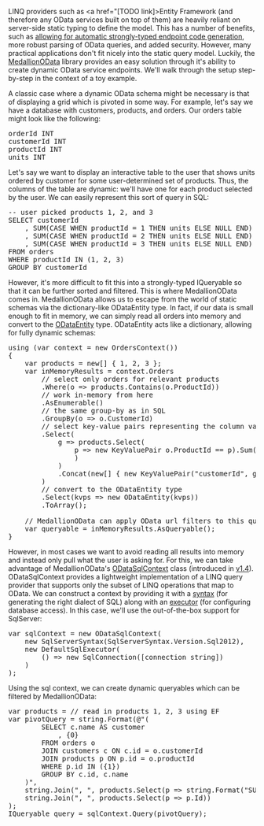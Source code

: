 LINQ providers such as <a href="[TODO link]>Entity Framework</a> (and therefore any OData services built on top of them) are heavily reliant on server-side static typing to define the model. This has a number of benefits, such as <a href="http://www.asp.net/web-api/overview/odata-support-in-aspnet-web-api/odata-v3/calling-an-odata-service-from-a-net-client">allowing for automatic strongly-typed endpoint code generation</a>, more robust parsing of OData queries, and added security. However, many practical applications don't fit nicely into the static query model. Luckily, the <a href="[TODO link]">MedallionOData</a> library provides an easy solution through it's ability to create dynamic OData service endpoints. We'll walk through the setup step-by-step in the context of a toy example.

<!--more-->

A classic case where a dynamic OData schema might be necessary is that of displaying a grid which is pivoted in some way. For example, let's say we have a database with customers, products, and orders. Our orders table might look like the following:

<pre>
orderId INT
customerId INT
productId INT
units INT
</pre>

Let's say we want to display an interactive table to the user that shows units ordered by customer for some user-determined set of products. Thus, the columns of the table are dynamic: we'll have one for each product selected by the user. We can easily represent this sort of query in SQL:

<pre>
-- user picked products 1, 2, and 3
SELECT customerId
	, SUM(CASE WHEN productId = 1 THEN units ELSE NULL END) AS units1
	, SUM(CASE WHEN productId = 2 THEN units ELSE NULL END) AS units2
	, SUM(CASE WHEN productId = 3 THEN units ELSE NULL END) AS units3
FROM orders
WHERE productId IN (1, 2, 3)
GROUP BY customerId
</pre>

However, it's more difficult to fit this into a strongly-typed IQueryable so that it can be further sorted and filtered. This is where MedallionOData comes in. MedallionOData allows us to escape from the world of static schemas via the dictionary-like ODataEntity type. In fact, if our data is small enough to fit in memory, we can simply read all orders into memory and convert to the <a href="[TODO link]">ODataEntity</a> type. ODataEntity acts like a dictionary, allowing for fully dynamic schemas:

<pre>
using (var context = new OrdersContext())
{
	var products = new[] { 1, 2, 3 };
    var inMemoryResults = context.Orders
		// select only orders for relevant products
		.Where(o => products.Contains(o.ProductId))
		// work in-memory from here
		.AsEnumerable()
		// the same group-by as in SQL
		.GroupBy(o => o.CustomerId)
		// select key-value pairs representing the column values
		.Select(
			g => products.Select(
				p => new KeyValuePair<string, object(
					p,
					g.Where(o => o.ProductId == p).Sum(o => o.Units)
				)
			)
			.Concat(new[] { new KeyValuePair<string, object>("customerId", g.Key) })
		)
		// convert to the ODataEntity type
		.Select(kvps => new ODataEntity(kvps))
		.ToArray();
		
	// MedallionOData can apply OData url filters to this query
	var queryable = inMemoryResults.AsQueryable();
}
</pre>

However, in most cases we want to avoid reading all results into memory and instead only pull what the user is asking for. For this, we can take advantage of MedallionOData's <a href="[TODO link]">ODataSqlContext</a> class (introduced in <a href="[TODO link]">v1.4</a>). ODataSqlContext provides a lightweight implementation of a LINQ query provider that supports only the subset of LINQ operations that map to OData. We can construct a context by providing it with a <a href="[TODO link]">syntax</a> (for generating the right dialect of SQL) along with an <a href="[TODO link]">executor</a> (for configuring database access). In this case, we'll use the out-of-the-box support for SqlServer:

<pre>
var sqlContext = new ODataSqlContext(
	new SqlServerSyntax(SqlServerSyntax.Version.Sql2012), 
	new DefaultSqlExecutor(
		() => new SqlConnection([connection string])
	)
);
</pre>

Using the sql context, we can create dynamic queryables which can be filtered by MedallionOData:

<pre>
var products = // read in products 1, 2, 3 using EF
var pivotQuery = string.Format(@"(
		SELECT c.name AS customer
			, {0}
		FROM orders o
		JOIN customers c ON c.id = o.customerId
		JOIN products p ON p.id = o.productId
		WHERE p.id IN ({1})
		GROUP BY c.id, c.name
	)",
	string.Join(", ", products.Select(p => string.Format("SUM(CASE WHEN p.id = {0} THEN o.units ELSE NULL END) AS [{1}]", p.Id, p.Name))),
	string.Join(", ", products.Select(p => p.Id))
);
IQueryable<ODataEntity> query = sqlContext.Query<ODataEntity>(pivotQuery);
</pre>

